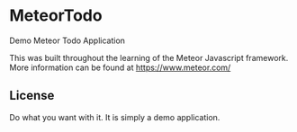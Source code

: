 # MeteorTodo
Demo Meteor Todo Application

This was built throughout the learning of the Meteor Javascript framework.
More information can be found at https://www.meteor.com/

## License
Do what you want with it. It is simply a demo application.
